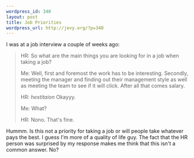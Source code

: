```yaml
--- 
wordpress_id: 340
layout: post
title: Job Priorities
wordpress_url: http://jevy.org/?p=340
---
```

I was at a job interview a couple of weeks ago:
<blockquote>HR: So what are the main things you are looking for in a job when taking a job?

Me: Well, first and foremost the work has to be interesting.  Secondly, meeting the manager and finding out their management style as well as meeting the team to see if it will click.  After all that comes salary.

HR: *hestitaion* Okayyy.

Me: What?

HR: Nono.  That's fine.</blockquote>
Hummm.  Is this not a priority for taking a job or will people take whatever pays the best.  I guess I'm more of a quality of life guy.  The fact that the HR person was surprised by my response makes me think that this isn't a common answer.  No?
